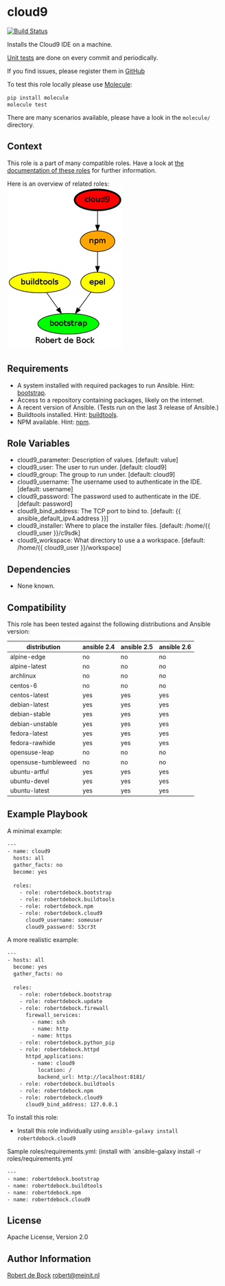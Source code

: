 cloud9
=========

[![Build Status](https://travis-ci.org/robertdebock/ansible-role-cloud9.svg?branch=master)](https://travis-ci.org/robertdebock/ansible-role-cloud9)

Installs the Cloud9 IDE on a machine.

[Unit tests](https://travis-ci.org/robertdebock/ansible-role-cloud9) are done on every commit and periodically.

If you find issues, please register them in [GitHub](https://github.com/robertdebock/ansible-role-cloud9/issues)

To test this role locally please use [Molecule](https://github.com/metacloud/molecule):
```
pip install molecule
molecule test
```
There are many scenarios available, please have a look in the `molecule/` directory.

Context
--------
This role is a part of many compatible roles. Have a look at [the documentation of these roles](https://robertdebock.nl/) for further information.

Here is an overview of related roles:
![dependencies](https://raw.githubusercontent.com/robertdebock/drawings/artifacts/cloud9.png "Dependency")

Requirements
------------

- A system installed with required packages to run Ansible. Hint: [bootstrap](https://galaxy.ansible.com/robertdebock/bootstrap).
- Access to a repository containing packages, likely on the internet.
- A recent version of Ansible. (Tests run on the last 3 release of Ansible.)
- Buildtools installed. Hint: [buildtools](https://galaxy.ansible.com/robertdebock/buildtools).
- NPM available. Hint: [npm](https://galaxy.ansible.com/robertdebock/npm).

Role Variables
--------------

- cloud9_parameter: Description of values. [default: value]
- cloud9_user: The user to run under. [default: cloud9]
- cloud9_group: The group to run under. [default: cloud9]
- cloud9_username: The username used to authenticate in the IDE. [default: username]
- cloud9_password: The password used to authenticate in the IDE. [default: password]
- cloud9_bind_address: The TCP port to bind to. [default: {{ ansible_default_ipv4.address }}]
- cloud9_installer: Where to place the installer files. [default: /home/{{ cloud9_user }}/c9sdk]
- cloud9_workspace: What directory to use a a workspace. [default: /home/{{ cloud9_user }}/workspace]

Dependencies
------------

- None known.

Compatibility
-------------

This role has been tested against the following distributions and Ansible version:

|distribution|ansible 2.4|ansible 2.5|ansible 2.6|
|------------|-----------|-----------|-----------|
|alpine-edge|no|no|no|
|alpine-latest|no|no|no|
|archlinux|no|no|no|
|centos-6|no|no|no|
|centos-latest|yes|yes|yes|
|debian-latest|yes|yes|yes|
|debian-stable|yes|yes|yes|
|debian-unstable|yes|yes|yes|
|fedora-latest|yes|yes|yes|
|fedora-rawhide|yes|yes|yes|
|opensuse-leap|no|no|no|
|opensuse-tumbleweed|no|no|no|
|ubuntu-artful|yes|yes|yes|
|ubuntu-devel|yes|yes|yes|
|ubuntu-latest|yes|yes|yes|

Example Playbook
----------------

A minimal example:
```
---
- name: cloud9
  hosts: all
  gather_facts: no
  become: yes

  roles:
    - role: robertdebock.bootstrap
    - role: robertdebock.buildtools
    - role: robertdebock.npm
    - role: robertdebock.cloud9
      cloud9_username: someuser
      cloud9_password: S3cr3t
```

A more realistic example:
```
---
- hosts: all
  become: yes
  gather_facts: no

  roles:
    - role: robertdebock.bootstrap
    - role: robertdebock.update
    - role: robertdebock.firewall
      firewall_services:
        - name: ssh
        - name: http
        - name: https
    - role: robertdebock.python_pip
    - role: robertdebock.httpd
      httpd_applications:
        - name: cloud9
          location: /
          backend_url: http://localhost:8181/
    - role: robertdebock.buildtools
    - role: robertdebock.npm
    - role: robertdebock.cloud9
      cloud9_bind_address: 127.0.0.1
```

To install this role:
- Install this role individually using `ansible-galaxy install robertdebock.cloud9`

Sample roles/requirements.yml: (install with `ansible-galaxy install -r roles/requirements.yml
```
---
- name: robertdebock.bootstrap
- name: robertdebock.buildtools
- name: robertdebock.npm
- name: robertdebock.cloud9
```

License
-------

Apache License, Version 2.0

Author Information
------------------

[Robert de Bock](https://robertdebock.nl/) <robert@meinit.nl>
